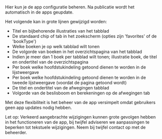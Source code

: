 Hier kun je de app configuratie beheren. Na publicatie wordt het automatisch in de apps geupdate.

Het volgende kan in grote lijnen gewijzigd worden:

- Titel en bijbehorende illustraties van het tabblad
- De standaard chip of tab in het zoekscherm (opties zijn 'favorites' of de 'bookType')
- Welke boeken je op welk tabblad wilt tonen
- De volgorde van boeken in het overzichtspagina van het tabblad
- Indien je meer dan 1 boek per tabblad wilt tonen; illustratie boek, de titel en ondertitel van de overzichtspagina
- Per boek welke hoofdstukindeling getoond dienen te worden in de lijstweergave
- Per boek welke hoofdstukindeling getoond dienen te worden in de tweede lijstweergave (voordat de pagina getoond wordt)
- De titel en ondertitel van de afwegingen tabblad
- Volgorde van de beslisboom en berekeningen op de afwegingen tab

Met deze flexibiliteit is het beheer van de app versimpelt omdat gebruikers geen app updates nodig hebben.

Let op: Verkeerd aangebrachte wijzigingen kunnen grote gevolgen hebben in het functioneren van de app, bij twijfel adviseren we aanpassingen te beperken tot tekstuele wijzigingen. Neem bij twijfel contact op met de beheerder.
